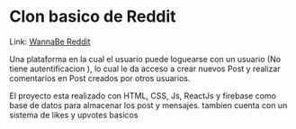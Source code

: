 # Clon basico de Reddit
Link:
[WannaBe Reddit](https://spardutti.github.io/wannabe-reddit/)

Una plataforma en la cual el usuario puede loguearse con un usuario (No tiene autentificacion ), lo cual le da acceso a crear nuevos Post y realizar comentarios en Post creados por otros usuarios.

El proyecto esta realizado con HTML, CSS, Js, ReactJs y firebase como base de datos para almacenar los post y mensajes. tambien cuenta con un sistema de likes y upvotes basicos
    
